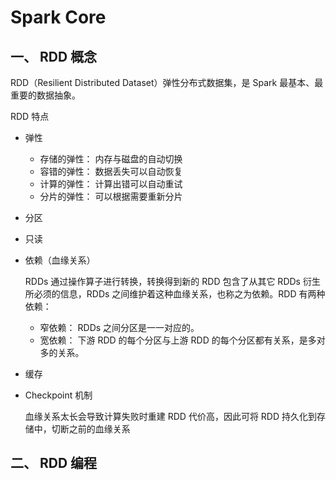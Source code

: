 # Spark Core

## 一、 RDD 概念

RDD（Resilient Distributed Dataset）弹性分布式数据集，是 Spark 最基本、最重要的数据抽象。

RDD 特点

* 弹性

  * 存储的弹性： 内存与磁盘的自动切换
  * 容错的弹性： 数据丢失可以自动恢复
  * 计算的弹性： 计算出错可以自动重试
  * 分片的弹性： 可以根据需要重新分片

* 分区

* 只读

* 依赖（血缘关系）

  RDDs 通过操作算子进行转换，转换得到新的 RDD 包含了从其它 RDDs 衍生所必须的信息，RDDs 之间维护着这种血缘关系，也称之为依赖。RDD 有两种依赖：

  * 窄依赖： RDDs 之间分区是一一对应的。
  * 宽依赖： 下游 RDD 的每个分区与上游 RDD 的每个分区都有关系，是多对多的关系。

* 缓存

* Checkpoint 机制

  血缘关系太长会导致计算失败时重建 RDD 代价高，因此可将 RDD 持久化到存储中，切断之前的血缘关系

## 二、 RDD 编程

